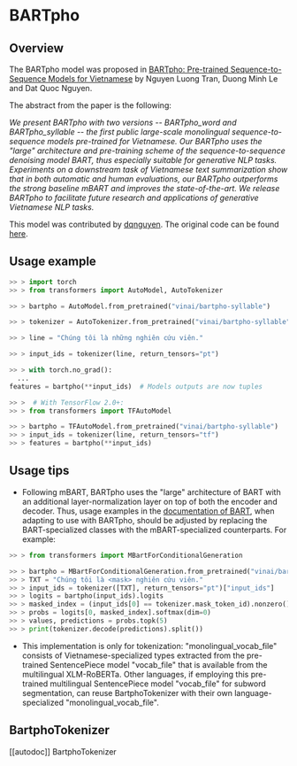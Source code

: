 <!--Copyright 2021 The HuggingFace Team. All rights reserved.

Licensed under the Apache License, Version 2.0 (the "License"); you may not use this file except in compliance with
the License. You may obtain a copy of the License at

http://www.apache.org/licenses/LICENSE-2.0

Unless required by applicable law or agreed to in writing, software distributed under the License is distributed on
an "AS IS" BASIS, WITHOUT WARRANTIES OR CONDITIONS OF ANY KIND, either express or implied. See the License for the
specific language governing permissions and limitations under the License.

⚠️ Note that this file is in Markdown but contain specific syntax for our doc-builder (similar to MDX) that may not be
rendered properly in your Markdown viewer.

-->

# BARTpho

## Overview

The BARTpho model was proposed in [BARTpho: Pre-trained Sequence-to-Sequence Models for Vietnamese](https://arxiv.org/abs/2109.09701) by Nguyen Luong Tran, Duong Minh Le and Dat Quoc Nguyen.

The abstract from the paper is the following:

*We present BARTpho with two versions -- BARTpho_word and BARTpho_syllable -- the first public large-scale monolingual
sequence-to-sequence models pre-trained for Vietnamese. Our BARTpho uses the "large" architecture and pre-training
scheme of the sequence-to-sequence denoising model BART, thus especially suitable for generative NLP tasks. Experiments
on a downstream task of Vietnamese text summarization show that in both automatic and human evaluations, our BARTpho
outperforms the strong baseline mBART and improves the state-of-the-art. We release BARTpho to facilitate future
research and applications of generative Vietnamese NLP tasks.*

This model was contributed by [dqnguyen](https://huggingface.co/dqnguyen). The original code can be found [here](https://github.com/VinAIResearch/BARTpho).

## Usage example

```python
>> > import torch
>> > from transformers import AutoModel, AutoTokenizer

>> > bartpho = AutoModel.from_pretrained("vinai/bartpho-syllable")

>> > tokenizer = AutoTokenizer.from_pretrained("vinai/bartpho-syllable")

>> > line = "Chúng tôi là những nghiên cứu viên."

>> > input_ids = tokenizer(line, return_tensors="pt")

>> > with torch.no_grad():
  ...
features = bartpho(**input_ids)  # Models outputs are now tuples

>> >  # With TensorFlow 2.0+:
>> > from transformers import TFAutoModel

>> > bartpho = TFAutoModel.from_pretrained("vinai/bartpho-syllable")
>> > input_ids = tokenizer(line, return_tensors="tf")
>> > features = bartpho(**input_ids)
```

## Usage tips

- Following mBART, BARTpho uses the "large" architecture of BART with an additional layer-normalization layer on top of
  both the encoder and decoder. Thus, usage examples in the [documentation of BART](bart), when adapting to use
  with BARTpho, should be adjusted by replacing the BART-specialized classes with the mBART-specialized counterparts.
  For example:

```python
>> > from transformers import MBartForConditionalGeneration

>> > bartpho = MBartForConditionalGeneration.from_pretrained("vinai/bartpho-syllable")
>> > TXT = "Chúng tôi là <mask> nghiên cứu viên."
>> > input_ids = tokenizer([TXT], return_tensors="pt")["input_ids"]
>> > logits = bartpho(input_ids).logits
>> > masked_index = (input_ids[0] == tokenizer.mask_token_id).nonzero().item()
>> > probs = logits[0, masked_index].softmax(dim=0)
>> > values, predictions = probs.topk(5)
>> > print(tokenizer.decode(predictions).split())
```

- This implementation is only for tokenization: "monolingual_vocab_file" consists of Vietnamese-specialized types
  extracted from the pre-trained SentencePiece model "vocab_file" that is available from the multilingual XLM-RoBERTa.
  Other languages, if employing this pre-trained multilingual SentencePiece model "vocab_file" for subword
  segmentation, can reuse BartphoTokenizer with their own language-specialized "monolingual_vocab_file".

## BartphoTokenizer

[[autodoc]] BartphoTokenizer
